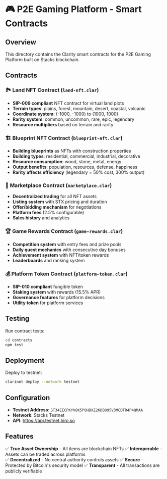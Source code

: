 # 🎮 P2E Gaming Platform - Smart Contracts

## Overview
This directory contains the Clarity smart contracts for the P2E Gaming Platform built on Stacks blockchain.

## Contracts

### 🏞️ **Land NFT Contract** (`land-nft.clar`)
- **SIP-009 compliant** NFT contract for virtual land plots
- **Terrain types**: plains, forest, mountain, desert, coastal, volcanic
- **Coordinate system**: (-1000, -1000) to (1000, 1000)
- **Rarity system**: common, uncommon, rare, epic, legendary
- **Resource multipliers** based on terrain and rarity

### 🏗️ **Blueprint NFT Contract** (`blueprint-nft.clar`)
- **Building blueprints** as NFTs with construction properties
- **Building types**: residential, commercial, industrial, decorative
- **Resource consumption**: wood, stone, metal, energy
- **Output benefits**: population, resources, defense, happiness
- **Rarity affects efficiency** (legendary = 50% cost, 300% output)

### 🛒 **Marketplace Contract** (`marketplace.clar`)
- **Decentralized trading** for all NFT assets
- **Listing system** with STX pricing and duration
- **Offer/bidding mechanism** for negotiations
- **Platform fees** (2.5% configurable)
- **Sales history** and analytics

### 🏆 **Game Rewards Contract** (`game-rewards.clar`)
- **Competition system** with entry fees and prize pools
- **Daily quest mechanics** with consecutive day bonuses
- **Achievement system** with NFT/token rewards
- **Leaderboards** and ranking system

### 💰 **Platform Token Contract** (`platform-token.clar`)
- **SIP-010 compliant** fungible token
- **Staking system** with rewards (15.5% APR)
- **Governance features** for platform decisions
- **Utility token** for platform services

## Testing

Run contract tests:
```bash
cd contracts
npm test
```

## Deployment

Deploy to testnet:
```bash
clarinet deploy --network testnet
```

## Configuration

- **Testnet Address**: `ST34EECPKYV8K5P8HBXZ2KDB895V3MCDTR4P4QMAA`
- **Network**: Stacks Testnet
- **API**: https://api.testnet.hiro.so

## Features

✅ **True Asset Ownership** - All items are blockchain NFTs
✅ **Interoperable** - Assets can be traded across platforms  
✅ **Decentralized** - No central authority controls assets
✅ **Secure** - Protected by Bitcoin's security model
✅ **Transparent** - All transactions are publicly verifiable
